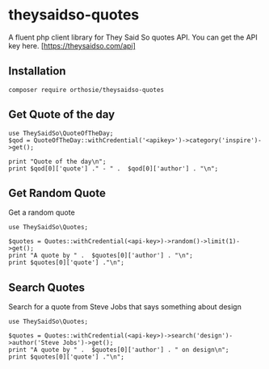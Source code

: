 # theysaidso-quotes

A fluent php client library for They Said So quotes API. You can get the API key here. [https://theysaidso.com/api]

## Installation

```
composer require orthosie/theysaidso-quotes
```

## Get Quote of the day

```
use TheySaidSo\QuoteOfTheDay;
$qod = QuoteOfTheDay::withCredential('<apikey>')->category('inspire')->get();

print "Quote of the day\n";
print $qod[0]['quote'] ." - " .  $qod[0]['author'] . "\n";
```

## Get Random Quote

Get a random quote 
```
use TheySaidSo\Quotes;

$quotes = Quotes::withCredential(<api-key>)->random()->limit(1)->get();
print "A quote by " .  $quotes[0]['author'] . "\n";
print $quotes[0]['quote'] ."\n";
```

## Search Quotes

Search for a quote from Steve Jobs that says something about design
```
use TheySaidSo\Quotes;

$quotes = Quotes::withCredential(<api-key>)->search('design')->author('Steve Jobs')->get();
print "A quote by " .  $quotes[0]['author'] . " on design\n";
print $quotes[0]['quote'] ."\n";
```
